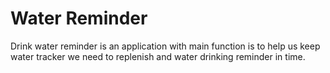 # Water Reminder
Drink water reminder is an application with main function is to help us keep water tracker we need to replenish and water drinking reminder in time.
